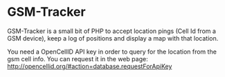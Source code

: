 GSM-Tracker
=========

GSM-Tracker is a small bit of PHP to accept location pings (Cell Id from a GSM device), keep a log of positions and display a map with that location. 

You need a OpenCellID API key in order to query for the location from the gsm cell info. You can request it in the web page: http://opencellid.org/#action=database.requestForApiKey

